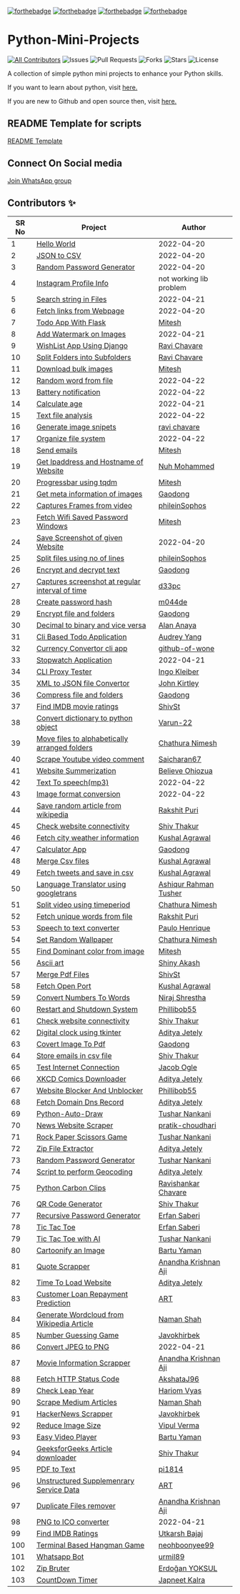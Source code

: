 <!-- ALL-CONTRIBUTORS-BADGE:START - Do not remove or modify this section -->
[![forthebadge](https://forthebadge.com/images/badges/built-by-developers.svg)](https://forthebadge.com)
[![forthebadge](https://forthebadge.com/images/badges/built-with-love.svg)](https://forthebadge.com)
[![forthebadge](https://forthebadge.com/images/badges/built-with-swag.svg)](https://forthebadge.com)
[![forthebadge](https://forthebadge.com/images/badges/made-with-python.svg)](https://forthebadge.com)

# Python-Mini-Projects

[![All Contributors](https://img.shields.io/github/contributors/Python-World/python-mini-projects)](#contributors-)
![Issues](https://img.shields.io/github/issues/Python-World/python-mini-projects)
![Pull Requests](https://img.shields.io/github/issues-pr/Python-World/python-mini-projects?)
![Forks](https://img.shields.io/github/forks/Python-World/python-mini-projects)
![Stars](https://img.shields.io/github/stars/Python-World/python-mini-projects)
![License](https://img.shields.io/github/license/Python-World/python-mini-projects)

A collection of simple python mini projects to enhance your Python skills.

If you want to learn about python, visit [here.](https://github.com/Python-World/Py-Resources)

If you are new to Github and open source then, visit [here.](https://towardsdatascience.com/getting-started-with-git-and-github-6fcd0f2d4ac6)

## README Template for scripts

[README Template](https://github.com/Python-World/python-mini-projects/blob/master/README_TEMPLATE.md)

## Connect On Social media

[Join WhatsApp group](https://chat.whatsapp.com/GlLTqQSbocLC23ntKU15O9)

## Contributors ✨

SR No   | Project | Author  
--- | --- | ---
1 | [Hello World](https://github.com/Python-World/python-mini-projects/tree/master/projects/Hello) |2022-04-20
2 | [JSON to CSV](https://github.com/Python-World/python-mini-projects/tree/master/projects/Convert_JSON_to_CSV)|2022-04-20
3 | [Random Password Generator](https://github.com/Python-World/python-mini-projects/tree/master/projects/Random_password_generator) |2022-04-20
4 | [Instagram Profile Info](https://github.com/Python-World/python-mini-projects/tree/master/projects/Instagram_profile) | not working lib problem
5 | [Search string in Files](https://github.com/Python-World/python-mini-projects/tree/master/projects/String_search_from_multiple_files) |2022-04-21
6 | [Fetch links from Webpage](https://github.com/Python-World/python-mini-projects/tree/master/projects/All_links_from_given_webpage) |2022-04-20
7 | [Todo App With Flask](https://github.com/Python-World/python-mini-projects/tree/master/projects/Todo_app) | [Mitesh](https://github.com/Mitesh2499)
8 | [Add Watermark on Images](https://github.com/Python-World/python-mini-projects/tree/master/projects/Image_watermark) |2022-04-21
9 | [WishList App Using Django](https://github.com/Python-World/python-mini-projects/tree/master/projects/WishList) | [Ravi Chavare](https://github.com/chavarera)
10 | [Split Folders into Subfolders](https://github.com/Python-World/python-mini-projects/tree/master/projects/Split_folder_into_subfolders) | [Ravi Chavare](https://github.com/chavarera)
11 | [Download bulk images](https://github.com/Python-World/python-mini-projects/tree/master/projects/Download_images_from_website) | [Mitesh](https://github.com/Mitesh2499)
12 | [Random word from file](https://github.com/Python-World/python-mini-projects/tree/master/projects/Random_word_from_list) |2022-04-22
13 | [Battery notification](https://github.com/Python-World/python-mini-projects/tree/master/projects/Battery_notification) | 2022-04-22
14 | [Calculate age](https://github.com/Python-World/python-mini-projects/tree/master/projects/Calculate_age) |2022-04-21
15 | [Text file analysis](https://github.com/Python-World/python-mini-projects/tree/master/projects/Textfile_analysis) |2022-04-22
16 | [Generate image snipets](https://github.com/Python-World/python-mini-projects/tree/master/projects/Py_carbon_clips) | [ravi chavare](https://github.com/Python-World/)
17 | [Organize file system](https://github.com/Python-World/python-mini-projects/tree/master/projects/Organized_download_folder_with_different_categories) |2022-04-22
18 | [Send emails](https://github.com/Python-World/python-mini-projects/tree/master/projects/Send_email_from_csv) | [Mitesh](https://github.com/Mitesh2499)
19 | [Get Ipaddress and Hostname of Website](https://github.com/Python-World/python-mini-projects/tree/master/projects/Find_out_hostname_and_ip_address) | [Nuh Mohammed](https://github.com/NuhMohammed)|
20 | [Progressbar using tqdm](https://github.com/Python-World/python-mini-projects/tree/master/projects/Terminal_progress_bar_with_images_resizing) | [Mitesh](https://github.com/Mitesh2499)
21 | [Get meta information of images](https://github.com/Python-World/python-mini-projects/tree/master/projects/Get_meta_information_of_images) | [Gaodong](https://github.com/xlgd)
22 | [Captures Frames from video](https://github.com/Python-World/python-mini-projects/tree/master/projects/Capture_Video_Frames) | [phileinSophos](https://github.com/phileinSophos/)
23 | [Fetch Wifi Saved Password Windows](https://github.com/Python-World/python-mini-projects/tree/master/projects/Get_wifi_password) |  [Mitesh](https://github.com/Mitesh2499)
24 | [Save Screenshot of given Website](https://github.com/Python-World/python-mini-projects/tree/master/projects/Snapshot_of_given_website) |2022-04-20
25 | [Split files using no of lines](https://github.com/Python-World/python-mini-projects/tree/master/projects/Split_File) | [phileinSophos](https://github.com/phileinSophos/)
26 | [Encrypt and decrypt text](https://github.com/Python-World/python-mini-projects/tree/master/projects/Encrypt_and_decrypt_text) | [Gaodong](https://github.com/xlgd)
27 | [Captures screenshot at regular interval of time](https://github.com/Python-World/python-mini-projects/tree/master/projects/capture_screenshot) | [d33pc](https://github.com/d33pc/)
28 | [Create password hash](https://github.com/Python-World/python-mini-projects/tree/master/projects/Hashing_passwords) | [m044de](https://github.com/m044de/)
29 | [Encrypt file and folders](https://github.com/Python-World/python-mini-projects/tree/master/projects/Create_a_script_to_encrypt_files_and_folder) | [Gaodong](https://github.com/xlgd)
30 | [Decimal to binary and vice versa](https://github.com/Python-World/python-mini-projects/tree/master/projects/Decimal_to_binary_convertor_and_vice_versa) | [Alan Anaya](https://github.com/alananayaa/)
31 | [Cli Based Todo Application](https://github.com/Python-World/python-mini-projects/tree/master/projects/Cli_todo) | [Audrey Yang](https://github.com/audrey-yang)
32 | [Currency Convertor cli app](https://github.com/Python-World/python-mini-projects/tree/master/projects/Currency_converter) | [github-of-wone](https://github.com/github-of-wone/)
33 | [Stopwatch Application](https://github.com/Python-World/python-mini-projects/tree/master/projects/Create_a_simple_stopwatch) | 2022-04-21
34 | [CLI Proxy Tester](https://github.com/Python-World/python-mini-projects/tree/master/projects/cli_proxy_tester) | [Ingo Kleiber](https://github.com/IngoKl)
35 | [XML to JSON file Convertor](https://github.com/Python-World/python-mini-projects/tree/master/projects/Convert_XML_to_JSON) | [John Kirtley](https://github.com/johnkirtley)
36 | [Compress file and folders](https://github.com/Python-World/python-mini-projects/tree/master/projects/Write_script_to_compress_folder_and_files) | [Gaodong](https://github.com/xlgd)
37 | [Find IMDB movie ratings](https://github.com/Python-World/python-mini-projects/tree/master/projects/Find_imdb_rating) | [ShivSt](https://github.com/ShivSt)
38 | [Convert dictionary to python object](https://github.com/Python-World/python-mini-projects/tree/master/projects/convert_dictionary_to_python_object) | [Varun-22](https://github.com/Varun-22)
39 | [Move files to alphabetically arranged folders](https://github.com/Python-World/python-mini-projects/tree/master/projects/Write_script_to_move_files_into_alphabetically_ordered_folder) | [Chathura Nimesh](https://github.com/kana800/)
40 | [Scrape Youtube video comment](https://github.com/Python-World/python-mini-projects/tree/master/projects/Web_scraping_a_youtube_comment) | [Saicharan67](https://github.com/Saicharan67)
41 | [Website Summerization](https://github.com/Python-World/python-mini-projects/tree/master/projects/Web_page_summation) | [Believe Ohiozua](https://github.com/believeohiozua)
42 | [Text To speech(mp3)](https://github.com/Python-World/python-mini-projects/tree/master/projects/Text_to_speech) | 2022-04-22
43 | [Image format conversion](https://github.com/Python-World/python-mini-projects/tree/master/projects/convert_Imgs) | 2022-04-22
44 | [Save random article from wikipedia](https://github.com/Python-World/python-mini-projects/tree/master/projects/Random_Wikipedia_Article) | [Rakshit Puri](https://github.com/skate1512)
45 | [Check website connectivity](https://github.com/Python-World/python-mini-projects/tree/master/projects/Check_website_connectivity) | [Shiv Thakur](https://github.com/ShivSt)
46 | [Fetch city weather information](https://github.com/Python-World/python-mini-projects/tree/master/projects/Fetch_current_weather) | [Kushal Agrawal](https://github.com/kushal98)
47 | [Calculator App](https://github.com/Python-World/python-mini-projects/tree/master/projects/Create_calculator_app) | [Gaodong](https://github.com/xlgd)
48 | [Merge Csv files](https://github.com/Python-World/python-mini-projects/tree/master/projects/Merge_csv_files) | [Kushal Agrawal](https://github.com/kushal98)
49 | [Fetch tweets and save in csv](https://github.com/Python-World/python-mini-projects/tree/master/projects/Fetch_and_store_tweets) | [Kushal Agrawal](https://github.com/kushal98)
50 | [Language Translator using googletrans](https://github.com/Python-World/python-mini-projects/tree/master/projects/Language_translator) | [Ashiqur Rahman Tusher](https://github.com/ashikurt77)
51 | [Split video using timeperiod](https://github.com/Python-World/python-mini-projects/tree/master/projects/Split_a_video_file_by_given_time_period) | [Chathura Nimesh](https://github.com/kana800/)
52 | [Fetch unique words from file](https://github.com/Python-World/python-mini-projects/tree/master/projects/Unique_words_in_a_file) | [Rakshit Puri](https://github.com/skate1512)
53 | [Speech to text converter](https://github.com/Python-World/python-mini-projects/tree/master/projects/Speech_to_text) | [Paulo Henrique](https://github.com/Python-World/python-mini-projects/tree/master/projects/Speech%20to%20text)
54 | [Set Random Wallpaper](https://github.com/Python-World/python-mini-projects/tree/master/projects/Write_a_script_to_download_a_random_image_from_unsplash_and_set_it_as_wallpaper) | [Chathura Nimesh](https://github.com/kana800/)
55 | [Find Dominant color from image](https://github.com/Python-World/python-mini-projects/tree/master/projects/Dominant_color) | [Mitesh](https://github.com/Mitesh2499)
56 | [Ascii art](https://github.com/Python-World/python-mini-projects/tree/master/projects/Ascii_art) | [Shiny Akash](https://github.com/Shiny-Akash)
57 | [Merge Pdf Files](https://github.com/Python-World/python-mini-projects/tree/master/projects/Merge_pdfs) | [ShivSt](https://github.com/ShivSt)
58 | [Fetch Open Port](https://github.com/Python-World/python-mini-projects/tree/master/projects/Fetch_open_ports) | [Kushal Agrawal](https://github.com/kushal98)
59 | [Convert Numbers To Words](https://github.com/Python-World/python-mini-projects/tree/master/projects/Convert_numbers_to_word) | [Niraj Shrestha](https://github.com/CrestNiraj12)
60 | [Restart and Shutdown System](https://github.com/Python-World/python-mini-projects/tree/master/projects/Shutdown_or_restart_your_device) | [Phillibob55](https://github.com/Phillibob55)
61 | [Check website connectivity](https://github.com/Python-World/python-mini-projects/tree/master/projects/Check_website_connectivity) | [Shiv Thakur](https://github.com/ShivSt)
62 | [Digital clock using tkinter](https://github.com/Python-World/python-mini-projects/tree/master/projects/Digital_clock) | [Aditya Jetely](https://github.com/adityaj7)
63 | [Covert Image To Pdf](https://github.com/Python-World/python-mini-projects/tree/master/projects/Convert_a_image_to_pdf) | [Gaodong](https://github.com/xlgd)
64 | [Store emails in csv file](https://github.com/Python-World/python-mini-projects/tree/master/projects/Store_emails_in_csv) | [Shiv Thakur](https://github.com/ShivSt)
65 | [Test Internet Connection](https://github.com/Python-World/python-mini-projects/tree/master/projects/Internet_connection_check) | [Jacob Ogle](https://github.com/Jakeogle94)
66 | [XKCD Comics Downloader](https://github.com/Python-World/python-mini-projects/tree/master/projects/XKCD_downloader)| [Aditya Jetely](https://github.com/AdityaJ7)
67 | [Website Blocker And Unblocker](https://github.com/Python-World/python-mini-projects/tree/master/projects/Website_blocker)| [Phillibob55](https://github.com/Phillibob55)
68 | [Fetch Domain Dns Record](https://github.com/Python-World/python-mini-projects/tree/master/projects/Dns_record)| [Aditya Jetely](https://github.com/AdityaJ7)
69 | [Python-Auto-Draw](https://github.com/Python-World/python-mini-projects/tree/master/projects/Python_auto_draw)| [Tushar Nankani](https://github.com/tusharnankani)
70 | [News Website Scraper](https://github.com/Python-World/python-mini-projects/tree/master/projects/News_website_scraper)| [pratik-choudhari](https://github.com/pratik-choudhari)
71 | [Rock Paper Scissors Game](https://github.com/Python-World/python-mini-projects/tree/master/projects/RockPaperScissors_Game)| [Tushar Nankani](https://github.com/tusharnankani)
72 | [Zip File Extractor](https://github.com/Python-World/python-mini-projects/tree/master/projects/Extract_zip_files)| [Aditya Jetely](https://github.com/AdityaJ7)
73 | [Random Password Generator](https://github.com/Python-World/python-mini-projects/blob/master/projects/Random_password_generator)| [Tushar Nankani](https://github.com/tusharnankani)
74 | [Script to perform Geocoding](https://github.com/Python-World/python-mini-projects/tree/master/projects/Geocoding)| [Aditya Jetely](https://github.com/AdityaJ7)
75 | [Python Carbon Clips](https://github.com/Python-World/python-mini-projects/tree/master/projects/Py_carbon_clips)| [Ravishankar Chavare](https://github.com/chavarera)
76 | [QR Code Generator](https://github.com/Python-World/python-mini-projects/tree/master/projects/Qr_code_generator)| [Shiv Thakur](https://github.com/ShivSt)
77 | [Recursive Password Generator](https://github.com/Python-World/python-mini-projects/tree/master/projects/Recursive_password_generator)| [Erfan Saberi](https://github.com/erfansaberi)
78 | [Tic Tac Toe](https://github.com/Python-World/python-mini-projects/tree/master/projects/Tic_tac_toe)| [Erfan Saberi](https://github.com/erfansaberi)
79 | [Tic Tac Toe with AI](https://github.com/Python-World/python-mini-projects/tree/master/projects/Tic_tac_toe_with_ai)| [Tushar Nankani](https://github.com/tusharnankani)
80 | [Cartoonify an Image](https://github.com/Python-World/python-mini-projects/tree/master/projects/Easy_cartoonify)| [Bartu Yaman](https://github.com/brtymn)
81 | [Quote Scrapper](https://github.com/Python-World/python-mini-projects/tree/master/projects/Scrape_quotes)| [Anandha Krishnan Aji](https://github.com/anandhakrishnanaji)
82 | [Time To Load Website](https://github.com/Python-World/python-mini-projects/tree/master/projects/Time_to_load_website)| [Aditya Jetely](https://github.com/AdityaJ7)
83 | [Customer Loan Repayment Prediction](https://github.com/Python-World/python-mini-projects/tree/master/Notebooks/Customer_loan_repayment_problem)| [ART](https://github.com/Tomyzon1728)
84 | [Generate Wordcloud from Wikipedia Article](https://github.com/Python-World/python-mini-projects/tree/master/projects/Wikipedia_search_wordcloud)| [Naman Shah](https://github.com/namanshah01)
85 | [Number Guessing Game](https://github.com/Python-World/python-mini-projects/tree/master/projects/Number_guessing_game)| [Javokhirbek](https://github.com/leader2one)
86 | [Convert JPEG to PNG](https://github.com/Python-World/python-mini-projects/tree/master/projects/Convert_JPEG_to_PNG)|2022-04-21
87 | [Movie Information Scrapper](https://github.com/Python-World/python-mini-projects/tree/master/projects/Movie%20Information%20Scraper)| [Anandha Krishnan Aji](https://github.com/anandhakrishnanaji)
88 | [Fetch HTTP Status Code](https://github.com/Python-World/python-mini-projects/tree/master/projects/Fetch%20HTTP%20status%20code)| [AkshataJ96](https://github.com/AkshataJ96)
89 | [Check Leap Year](https://github.com/Python-World/python-mini-projects/tree/master/projects/Leap_Year_Checker)| [Hariom Vyas](https://github.com/Hariom1509)
90 | [Scrape Medium Articles](https://github.com/Python-World/python-mini-projects/tree/master/projects/Scraping%20Medium%20Articles)| [Naman Shah](https://github.com/namanshah01)
91 | [HackerNews Scrapper](https://github.com/Python-World/python-mini-projects/tree/master/projects/Scrape_Hacker_News)| [Javokhirbek](https://github.com/leader2one)
92 | [Reduce Image Size](https://github.com/Python-World/python-mini-projects/tree/master/projects/Reduce_image_file_size)| [Vipul Verma](https://github.com/VIPverma01)
93 | [Easy Video Player](https://github.com/Python-World/python-mini-projects/tree/master/projects/EasyVideoPlayer)| [Bartu Yaman](https://github.com/brtymn)
94 | [GeeksforGeeks Article downloader](https://github.com/Python-World/python-mini-projects/tree/master/projects/download%20GeeksForGeeks%20articles)| [Shiv Thakur](https://github.com/ShivSt)
95 | [PDF to Text](https://github.com/Python-World/python-mini-projects/tree/master/projects/convert%20pdf%20to%20text)| [pi1814](https://github.com/pi1814)
96 | [Unstructured Supplemenrary Service Data](https://github.com/Python-World/python-mini-projects/tree/master/projects/Unstructured%20Supplemenrary%20%20Service%20Data)| [ART](https://github.com/Tomyzon1728)
97 | [Duplicate Files remover](https://github.com/Python-World/python-mini-projects/tree/master/projects/Duplicate%20files%20remover)| [Anandha Krishnan Aji](https://github.com/anandhakrishnanaji)
98 | [PNG to ICO converter](https://github.com/Python-World/python-mini-projects/tree/master/projects/convert_png_images_to_ico_format)|2022-04-21
99 | [Find IMDB Ratings](https://github.com/Python-World/python-mini-projects/tree/master/projects/Find_imdb_rating)| [Utkarsh Bajaj](https://github.com/utkarshbajaj)
100 | [Terminal Based Hangman Game](https://github.com/Python-World/python-mini-projects/tree/master/projects/Terminal_Based_Hangman_Game)| [neohboonyee99](https://github.com/neohboonyee99)
101 | [Whatsapp Bot](https://github.com/Python-World/python-mini-projects/tree/master/projects/whatsapp_Bot)| [urmil89](https://github.com/urmil89)
102 | [Zip Bruter](https://github.com/Python-World/python-mini-projects/tree/master/projects/Zip_Bruter) | [Erdoğan YOKSUL](https://www.github.com/eredotpkfr)
103 | [CountDown Timer](https://github.com/Python-World/python-mini-projects/tree/master/projects/Countdown_timer) | [Japneet Kalra](https://github.com/japneetsingh035)
